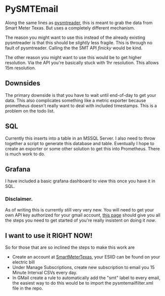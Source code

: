 # PySMTEmail

Along the same lines as [pysmtreader](https://github.com/scadaguru/pysmtreader), this is meant to grab the data from Smart Meter Texas.  But uses a completely different mechanism.

The reason you might want to use this instead of the already existing pysmtreader is that this should be _slightly_ less fragile.  This is through no fault of pysmtreader.  Calling the the SMT API _finicky_ would be kind.

The other reason you might want to use this would be to get higher resolution.  Via the API you're basically stuck with 1hr resolution.  This allows 15m resolution.

## Downsides

The primary downside is that you have to wait until end-of-day to get your data.  This also complicates something like a metric exporter because prometheus doesn't really want to deal with included timestamps.  This is a problem on the todo list.

## SQL
Currently this inserts into a table in an MSSQL Server.  I also need to throw together a script to generate this database and table.  Eventually I hope to create an exporter or some other solution to get this into Prometheus.  There is much work to do.

## Grafana
I have included a basic grafana dashboard to view this once you have it in SQL.

### Disclaimer.  
As of writing this is currently still very very new.  You will need to get your own API key authorized for your gmail account, [this page](https://developers.google.com/gmail/api/quickstart/python) should give you all the steps you need to get started of you're really insistent on doing it _now_.

## I want to use it RIGHT NOW!
So for those that are so inclined the steps to make this work are
- Create an account at [SmartMeterTexas](https://www.smartmetertexas.com), your ESIID can be found on your electric bill
- Under Manage Subscriptions, create new subscription to email you 15 Minute Interval CSVs every day.
- In GMail create a rule to automatically add the "smt" label to every email, the easiest way to do this would be to import the pysmtemailfilter.xml file in the repo.
